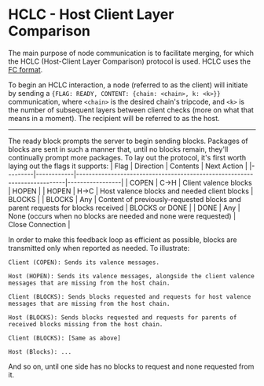 # HCLC - Host Client Layer Comparison
The main purpose of node communication is to facilitate merging, for which the HCLC (Host-Client Layer Comparison) protocol is used. HCLC uses the [FC format](fc.md).

To begin an HCLC interaction, a node (referred to as the client) will initiate by sending a `{FLAG: READY, CONTENT: {chain: <chain>, k: <k>}}` communication, where `<chain>` is the desired chain's tripcode, and `<k>` is the number of subsequent layers between client checks (more on what that means in a moment). The recipient will be referred to as the host.

----

The ready block prompts the server to begin sending blocks. Packages of blocks are sent in such a manner that, until no blocks remain, they'll continually prompt more packages. To lay out the protocol, it's first worth laying out the flags it supports:
| Flag    | Direction  | Contents                                                                 | Next Action |
|---------|------------|--------------------------------------------------------------------------|-----------------|
| COPEN | C->H | Client valence blocks | HOPEN |
| HOPEN | H->C | Host valence blocks and needed client blocks | BLOCKS |
| BLOCKS | Any | Content of previously-requested blocks and parent requests for blocks received | BLOCKS or DONE |
| DONE | Any | None (occurs when no blocks are needed and none were requested) | Close Connection | 

In order to make this feedback loop as efficient as possible, blocks are transmitted only when reported as needed. To illustrate:

```Client (COPEN): Sends its valence messages.```

```Host (HOPEN): Sends its valence messages, alongside the client valence messages that are missing from the host chain.```
 
```Client (BLOCKS): Sends blocks requested and requests for host valence messages that are missing from the host chain.```

```Host (BLOCKS): Sends blocks requested and requests for parents of received blocks missing from the host chain.```

```Client (BLOCKS): [Same as above]```

```Host (Blocks): ...```

And so on, until one side has no blocks to request and none requested from it.